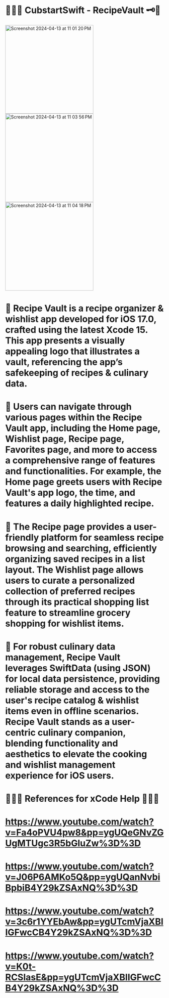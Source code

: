 # 🍲👩‍🍳 CubstartSwift - RecipeVault 🗝️📱

<img width="280" alt="Screenshot 2024-04-13 at 11 01 20 PM" src="https://github.com/KashewA/Cubstart-Recipe-Vault/assets/119243751/162d1c7f-6f57-4d88-b858-c765f7cdbb36">

<img width="280" alt="Screenshot 2024-04-13 at 11 03 56 PM" src="https://github.com/KashewA/Cubstart-Recipe-Vault/assets/119243751/a432b73d-201a-4b33-ad23-967dae396c0a">

<img width="280" alt="Screenshot 2024-04-13 at 11 04 18 PM" src="https://github.com/KashewA/Cubstart-Recipe-Vault/assets/119243751/ef953d0b-4d63-4c4e-a404-57a74ebb85cf">

# 🌟 Recipe Vault is a recipe organizer & wishlist app developed for iOS 17.0, crafted using the latest Xcode 15. This app presents a visually appealing logo that illustrates a vault, referencing the app’s safekeeping of recipes & culinary data.

# 🌟 Users can navigate through various pages within the Recipe Vault app, including the Home page, Wishlist page, Recipe page, Favorites page, and more to access a comprehensive range of features and functionalities. For example, the Home page greets users with Recipe Vault's app logo, the time, and features a daily highlighted recipe. 

# 🌟 The Recipe page provides a user-friendly platform for seamless recipe browsing and searching, efficiently organizing saved recipes in a list layout. The Wishlist page allows users to curate a personalized collection of preferred recipes through its practical shopping list feature to streamline grocery shopping for wishlist items.

# 🌟 For robust culinary data management, Recipe Vault leverages SwiftData (using JSON) for local data persistence, providing reliable storage and access to the user's recipe catalog & wishlist items even in offline scenarios. Recipe Vault stands as a user-centric culinary companion, blending functionality and aesthetics to elevate the cooking and wishlist management experience for iOS users. 

# 🧑🏻‍💻 References for xCode Help 🧑🏻‍💻
# https://www.youtube.com/watch?v=Fa4oPVU4pw8&pp=ygUQeGNvZGUgMTUgc3R5bGluZw%3D%3D
# https://www.youtube.com/watch?v=J06P6AMKo5Q&pp=ygUQanNvbiBpbiB4Y29kZSAxNQ%3D%3D
# https://www.youtube.com/watch?v=3c6r1YYEbAw&pp=ygUTcmVjaXBlIGFwcCB4Y29kZSAxNQ%3D%3D
# https://www.youtube.com/watch?v=K0t-RCSlasE&pp=ygUTcmVjaXBlIGFwcCB4Y29kZSAxNQ%3D%3D 

